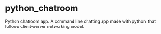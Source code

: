 # python_chatroom
Python chatroom app. A command line chatting app made with python, that follows client-server networking model.
